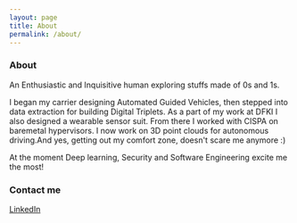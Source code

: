 ```yaml
---
layout: page
title: About
permalink: /about/
---
```


### About
An Enthusiastic and Inquisitive human exploring stuffs made of 0s and 1s.

I began my carrier designing Automated Guided Vehicles, then stepped into data extraction for building Digital Triplets. As a part of my work at DFKI I also designed a wearable sensor suit. From there I worked with CISPA on baremetal hypervisors. I now work on 3D point clouds for autonomous driving.And yes, getting out my comfort zone, doesn't scare me anymore :)

At the moment Deep learning, Security and Software Engineering excite me the most! 

### Contact me
[LinkedIn](https://linkedin.com/in/deepika-rani-k-2054a984)

